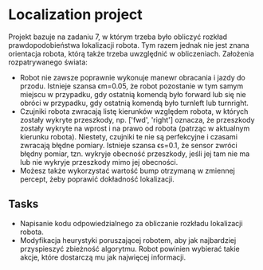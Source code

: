 # Localization project 
Projekt bazuje na zadaniu 7, w którym trzeba było obliczyć rozkład prawdopodobieństwa lokalizacji robota. Tym razem jednak nie jest znana orientacja robota, którą także trzeba uwzględnić w obliczeniach. Założenia rozpatrywanego świata:
- Robot nie zawsze poprawnie wykonuje manewr obracania i jazdy do przodu. Istnieje szansa ϵm=0.05, że robot pozostanie w tym samym miejscu w przypadku, gdy ostatnią komendą było forward lub się nie obróci w przypadku, gdy ostatnią komendą było turnleft lub turnright.
- Czujniki robota zwracają listę kierunków względem robota, w których zostały wykryte przeszkody, np. ['fwd', 'right'] oznacza, że przeszkody zostały wykryte na wprost i na prawo od robota (patrząc w aktualnym kierunku robota). Niestety, czujniki te nie są perfekcyjne i czasami zwracają błędne pomiary. Istnieje szansa ϵs=0.1, że sensor zwróci błędny pomiar, tzn. wykryje obecność przeszkody, jeśli jej tam nie ma lub nie wykryje przeszkody mimo jej obecności.
- Możesz także wykorzystać wartość bump otrzymaną w zmiennej percept, żeby poprawić dokładność lokalizacji.

## Tasks
- Napisanie kodu odpowiedzialnego za obliczanie rozkładu lokalizacji robota.
- Modyfikacja heurystyki poruszającej robotem, aby jak najbardziej przyspieszyć zbieżność algorytmu. Robot powinien wybierać takie akcje, które dostarczą mu jak najwięcej informacji.
